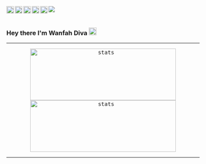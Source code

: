 ![](https://visitor-badge.laobi.icu/badge?page_id=wanfahdiva.wanfahdiva)
<a href="https://instagram.com/wanfahdiva">
  <img align="left" alt="Wanfah Diva | Instagram" width="19px" src="https://i.ibb.co/YyYWf0j/instagram.png" />
</a>
<a href="https://twitter.com/wanfahdivaa">
  <img align="left" alt="Wanfah Diva | Twitter" width="19px" src="https://i.ibb.co/fvDCczh/twitter.png" />
</a>
<a href="https://www.linkedin.com/in/wanfahdiva">
  <img align="left" alt="Wanfah Diva | LinkedIN" width="19px" src="https://i.ibb.co/zXzkmjY/linkedin.png" />
</a>
<a href="https://web.facebook.com/wanfahdivaa/">
  <img align="left" alt="Wanfah Diva | Telegram" width="19px" src="https://i.ibb.co/T8rXsZh/facebook.png" />
</a>
<a href="https://wa.link/rxc23y">
  <img align="left" alt="Wanfah Diva | Whatsapp" width="19px" src="https://i.ibb.co/BwQwmy6/whatsapp.png"/>
</a>
<br />
<br />
### Hey there I'm Wanfah Diva <img src="https://media.giphy.com/media/hvRJCLFzcasrR4ia7z/giphy.gif" width="20px">


-----

<!-- <h5 align="center">
  
📈 **My GitHub Stats:**  

</h5>
<div align="center">
<kbd><img align="center" height="140em" width="380em" alt="stats" src="https://github-readme-stats.vercel.app/api?username=wanfahdiva&theme=react&include_all_commits=true&show_icons=true&hide_border=true&count_private=true&hide=contribs&hide_title=true" /></kbd>
<kbd><img align="center" height="140em" width="380em" alt="stats" src="https://github-readme-stats.vercel.app/api/top-langs/?username=wanfahdiva&theme=react&hide_border=true&layout=compact&langs_count=10&hide=html,css,php&hide_title=true" />
</kbd>
</div>

<br />

<div align="center">
<kbd><img align="center" height="140em" alt="anime" src="https://c.tenor.com/RZ1Cq8RF_FwAAAAM/anime-crazy.gif" /></kbd>
</div>

<br /> -->

<div align="center">
<kbd><img height="135em" width="380em" alt="stats" src="https://github-readme-streak-stats.herokuapp.com?user=wanfahdiva&theme=tokyonight_duo&hide_border=true&dates=27DDC9" />
</kbd>
<kbd><img height="135em" width="380em" alt="stats" src="https://activity-graph.herokuapp.com/graph?username=wanfahdiva&theme=react-dark&hide_title=true"></kbd>
</div>

-----

<!-- <div align="end">
  <span align="center">
  <img src="https://i.ibb.co/D4PC8wC/IMG-20200823-225957-HDR-removebg-preview-2.png" width="80px">
  <br />
  <sup><b>wanfahdiva &nbsp;</b></sup>
  </span>
</div> -->

